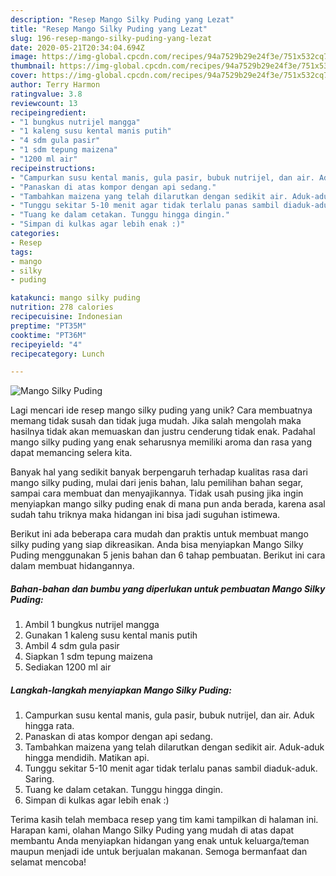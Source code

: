 ```yaml
---
description: "Resep Mango Silky Puding yang Lezat"
title: "Resep Mango Silky Puding yang Lezat"
slug: 196-resep-mango-silky-puding-yang-lezat
date: 2020-05-21T20:34:04.694Z
image: https://img-global.cpcdn.com/recipes/94a7529b29e24f3e/751x532cq70/mango-silky-puding-foto-resep-utama.jpg
thumbnail: https://img-global.cpcdn.com/recipes/94a7529b29e24f3e/751x532cq70/mango-silky-puding-foto-resep-utama.jpg
cover: https://img-global.cpcdn.com/recipes/94a7529b29e24f3e/751x532cq70/mango-silky-puding-foto-resep-utama.jpg
author: Terry Harmon
ratingvalue: 3.8
reviewcount: 13
recipeingredient:
- "1 bungkus nutrijel mangga"
- "1 kaleng susu kental manis putih"
- "4 sdm gula pasir"
- "1 sdm tepung maizena"
- "1200 ml air"
recipeinstructions:
- "Campurkan susu kental manis, gula pasir, bubuk nutrijel, dan air. Aduk hingga rata."
- "Panaskan di atas kompor dengan api sedang."
- "Tambahkan maizena yang telah dilarutkan dengan sedikit air. Aduk-aduk hingga mendidih. Matikan api."
- "Tunggu sekitar 5-10 menit agar tidak terlalu panas sambil diaduk-aduk. Saring."
- "Tuang ke dalam cetakan. Tunggu hingga dingin."
- "Simpan di kulkas agar lebih enak :)"
categories:
- Resep
tags:
- mango
- silky
- puding

katakunci: mango silky puding 
nutrition: 278 calories
recipecuisine: Indonesian
preptime: "PT35M"
cooktime: "PT36M"
recipeyield: "4"
recipecategory: Lunch

---
```



![Mango Silky Puding](https://img-global.cpcdn.com/recipes/94a7529b29e24f3e/751x532cq70/mango-silky-puding-foto-resep-utama.jpg)

Lagi mencari ide resep mango silky puding yang unik? Cara membuatnya memang tidak susah dan tidak juga mudah. Jika salah mengolah maka hasilnya tidak akan memuaskan dan justru cenderung tidak enak. Padahal mango silky puding yang enak seharusnya memiliki aroma dan rasa yang dapat memancing selera kita.

Banyak hal yang sedikit banyak berpengaruh terhadap kualitas rasa dari mango silky puding, mulai dari jenis bahan, lalu pemilihan bahan segar, sampai cara membuat dan menyajikannya. Tidak usah pusing jika ingin menyiapkan mango silky puding enak di mana pun anda berada, karena asal sudah tahu triknya maka hidangan ini bisa jadi suguhan istimewa.




Berikut ini ada beberapa cara mudah dan praktis untuk membuat mango silky puding yang siap dikreasikan. Anda bisa menyiapkan Mango Silky Puding menggunakan 5 jenis bahan dan 6 tahap pembuatan. Berikut ini cara dalam membuat hidangannya.

<!--inarticleads1-->

##### Bahan-bahan dan bumbu yang diperlukan untuk pembuatan Mango Silky Puding:

1. Ambil 1 bungkus nutrijel mangga
1. Gunakan 1 kaleng susu kental manis putih
1. Ambil 4 sdm gula pasir
1. Siapkan 1 sdm tepung maizena
1. Sediakan 1200 ml air




<!--inarticleads2-->

##### Langkah-langkah menyiapkan Mango Silky Puding:

1. Campurkan susu kental manis, gula pasir, bubuk nutrijel, dan air. Aduk hingga rata.
1. Panaskan di atas kompor dengan api sedang.
1. Tambahkan maizena yang telah dilarutkan dengan sedikit air. Aduk-aduk hingga mendidih. Matikan api.
1. Tunggu sekitar 5-10 menit agar tidak terlalu panas sambil diaduk-aduk. Saring.
1. Tuang ke dalam cetakan. Tunggu hingga dingin.
1. Simpan di kulkas agar lebih enak :)




Terima kasih telah membaca resep yang tim kami tampilkan di halaman ini. Harapan kami, olahan Mango Silky Puding yang mudah di atas dapat membantu Anda menyiapkan hidangan yang enak untuk keluarga/teman maupun menjadi ide untuk berjualan makanan. Semoga bermanfaat dan selamat mencoba!
